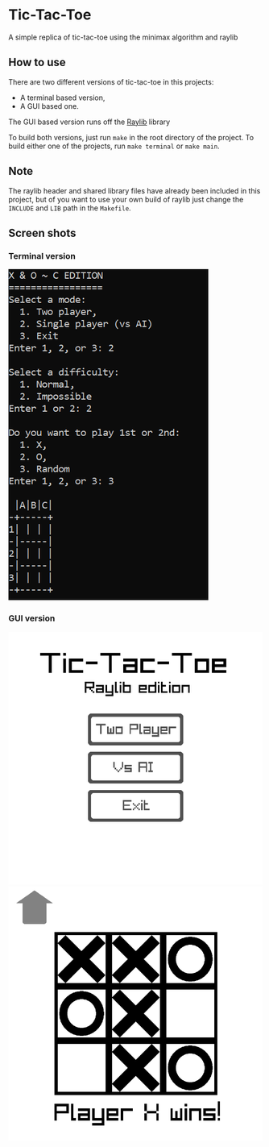 # Tic-Tac-Toe
 A simple replica of tic-tac-toe using the minimax algorithm and raylib

## How to use
 There are two different versions of tic-tac-toe in this projects:  
 - A terminal based version,
 - A GUI based one.

 The GUI based version runs off the [Raylib](https://www.raylib.com) library  

 To build both versions, just run `make` in the root directory of the project. To build either one of the projects, run `make terminal` or `make main`.  

## Note
The raylib header and shared library files have already been included in this project, but of you want to use your own build of raylib just change the `INCLUDE` and `LIB` path in the `Makefile`.  

## Screen shots
### Terminal version
![terminal](https://github.com/BrickSigma/Tic-Tac-Toe-Minimax/blob/main/images/terminal.png?raw=true)  
  
### GUI version
![home screen](https://github.com/BrickSigma/Tic-Tac-Toe-Minimax/blob/main/images/home_screen.png?raw=true)  
![game screen](https://github.com/BrickSigma/Tic-Tac-Toe-Minimax/blob/main/images/game_screen.png?raw=true) 